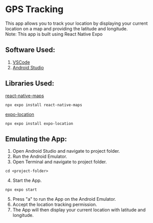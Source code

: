 # GPS Tracking
This app allows you to track your location by displaying your current location on a map and providing the latitude and longitude.<br/>
Note: This app is built using React Native Expo

## Software Used:
1. [VSCode](https://code.visualstudio.com)
2. [Android Studio](https://developer.android.com/studio)

## Libraries Used:
[react-native-maps](https://docs.expo.dev/versions/latest/sdk/map-view/)
```
npx expo install react-native-maps
```
[expo-location](https://docs.expo.dev/versions/latest/sdk/location/)
```
npx expo install expo-location
```

## Emulating the App:
1. Open Android Studio and navigate to project folder.
2. Run the Android Emulator.
3. Open Terminal and navigate to project folder.
```
cd <project-folder>
```
4. Start the App.
```
npx expo start
```
5. Press "a" to run the App on the Android Emulator.
6. Accept the location tracking permission.
7. The App will then display your current location with latitude and longitude.
